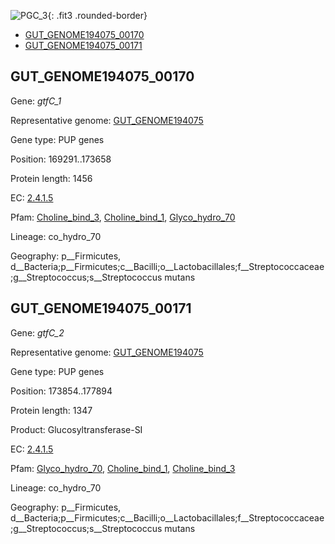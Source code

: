 ![PGC_3](../static/images/Clusters_figure/PGC_3.jpg){: .fit3 .rounded-border}

<ul id="myTab" class="nav nav-tabs">
  <li class="active">
        <a href="#tab1" data-toggle="tab">GUT_GENOME194075_00170</a>
  </li>
<li><a href="#tab2" data-toggle="tab">GUT_GENOME194075_00171</a></li>
</ul>

<div id="myTabContent" class="tab-content">
  <div class="tab-pane fade in active" id="tab1">

<h2 id="GUT_GENOME194075_00170">GUT_GENOME194075_00170</h2>
<p>Gene: <em>gtfC_1</em>
<p>Representative genome: <a href="North America">GUT_GENOME194075</a></p>
<p>Gene type: PUP genes</p>
<p>Position: 169291..173658</p>
<p>Protein length: 1456</p>
<p>EC: <a href="https://www.brenda-enzymes.org/enzyme.php?ecno=2.4.1.5">2.4.1.5</a></p>
<p>Pfam: <a href="http://pfam.xfam.org/family/Choline_bind_3">Choline_bind_3</a>, <a href="http://pfam.xfam.org/family/Choline_bind_1">Choline_bind_1</a>, <a href="http://pfam.xfam.org/family/Glyco_hydro_70">Glyco_hydro_70</a></p>
<p>Lineage: co_hydro_70</p>
<p>Geography: p__Firmicutes, d__Bacteria;p__Firmicutes;c__Bacilli;o__Lactobacillales;f__Streptococcaceae;g__Streptococcus;s__Streptococcus mutans</p>
  </div>

  <div class="tab-pane fade" id="tab2">

<h2 id="GUT_GENOME194075_00171">GUT_GENOME194075_00171</h2>
<p>Gene: <em>gtfC_2</em></p>
<p>Representative genome: <a href="North America">GUT_GENOME194075</a></p>
<p>Gene type: PUP genes</p>
<p>Position: 173854..177894</p>
<p>Protein length: 1347</p>
<p>Product: Glucosyltransferase-SI</p>
<p>EC: <a href="https://www.brenda-enzymes.org/enzyme.php?ecno=2.4.1.5">2.4.1.5</a></p>
<p>Pfam: <a href="http://pfam.xfam.org/family/Glyco_hydro_70">Glyco_hydro_70</a>, <a href="http://pfam.xfam.org/family/Choline_bind_1">Choline_bind_1</a>, <a href="http://pfam.xfam.org/family/Choline_bind_3">Choline_bind_3</a></p>
<p>Lineage: co_hydro_70</p>
<p>Geography: p__Firmicutes, d__Bacteria;p__Firmicutes;c__Bacilli;o__Lactobacillales;f__Streptococcaceae;g__Streptococcus;s__Streptococcus mutans</p>

  </div>
</div>
